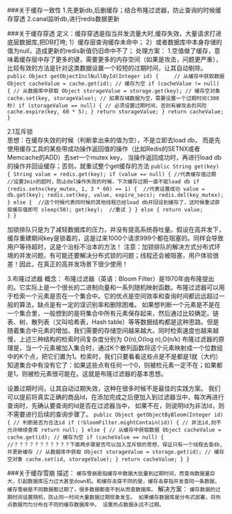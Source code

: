 ###关于缓存一致性
1.先更新db,后删缓存；结合布隆过滤器，防止查询的时候缓存穿透
2.canal监听db,进行redis数据更新

###关于缓存穿透
定义：缓存穿透是指当并发流量大时,缓存失效，大量请求打进底层数据库,把DB打垮;
    1）缓存层查询缓存未命中；
    2）或者数据库中本身存储的值为null，造成更新的redis新值仍旧命中不了；
处理方案：
1.空值做了缓存，意味着缓存层中存了更多的键，需要更多的内存空间（如果是攻击，问题更严重），
比较有效的方法是针对这类数据设置一个较短的过期时间，让其自动剔除。
`    public Object getObjectInclNullById(Integer id) {    
        // 从缓存中获取数据
        Object cacheValue = cache.get(id);
        // 缓存为空
        if (cacheValue != null) {
            // 从数据库中获取
            Object storageValue = storage.get(key);
            // 缓存空对象
            cache.set(key, storageValue);
            // 如果存储数据为空，需要设置一个过期时间(300秒)
            if (storageValue == null) {
                // 必须设置过期时间，否则有被攻击的风险
                cache.expire(key, 60 * 5);
            }
            return storageValue;
        }
        return cacheValue;
    }`
   
2.1互斥锁   
思想：在缓存失效的时候（判断拿出来的值为空），不是立即去load db，
而是先使用缓存工具的某些带成功操作返回值的操作（比如Redis的SETNX或者Memcache的ADD）去set一个mutex key，
当操作返回成功时，再进行load db的操作并回设缓存；否则，就重试整个get缓存的方法
 `public String get(key) {
       String value = redis.get(key);
       if (value == null) { //代表缓存值过期
           //设置3min的超时，防止del操作失败的时候，下次缓存过期一直不能load db
            if (redis.setnx(key_mutex, 1, 3 * 60) == 1) {  //代表设置成功
                value = db.get(key);
                redis.set(key, value, expire_secs);
                redis.del(key_mutex);
            } else {  //这个时候代表同时候的其他线程已经load db并回设到缓存了，这时候重试获取缓存值即可
                sleep(50);
                get(key);  //重试
            }
       } else {
           return value;      
       }
  }` 
  
  加锁排队只是为了减轻数据库的压力，并没有提高系统吞吐量。假设在高并发下，缓存重建期间key是锁着的，这是过来1000个请求999个都在阻塞的。同样会导致用户等待超时，这是个治标不治本的方法！
  注意：加锁排队的解决方式分布式环境的并发问题，有可能还要解决分布式锁的问题；线程还会被阻塞，用户体验很差！因此，在真正的高并发场景下很少使用！
    
3.布隆过滤器
概念：
布隆过滤器（英语：Bloom Filter）是1970年由布隆提出的。它实际上是一个很长的二进制向量和一系列随机映射函数。布隆过滤器可以用于检索一个元素是否在一个集合中。它的优点是空间效率和查询时间都远远超过一般的算法，缺点是有一定的误识别率和删除困难。
如果想判断一个元素是不是在一个集合里，一般想到的是将集合中所有元素保存起来，然后通过比较确定。链表、树、散列表（又叫哈希表，Hash table）等等数据结构都是这种思路。但是随着集合中元素的增加，我们需要的存储空间越来越大。同时检索速度也越来越慢，上述三种结构的检索时间复杂度分别为 O(n),O(log n),O(n/k)
布隆过滤器的原理是，当一个元素被加入集合时，通过K个散列函数将这个元素映射成一个位数组中的K个点，把它们置为1。检索时，我们只要看看这些点是不是都是1就（大约）知道集合中有没有它了：如果这些点有任何一个0，则被检元素一定不在；如果都是1，则被检元素很可能在。这就是布隆过滤器的基本思想。
  
设置过期时间，让其自动过期失效，这种在很多时候不是最佳的实践方案。
 我们可以提前将真实正确的商品Id，在添加完成之后便加入到过滤器当中，每次再进行查询时，先确认要查询的Id是否在过滤器当中，
 如果不在，则说明Id为非法Id，则不需要进行后续的查询步骤了。
`public Object getObjectByBloom(Integer id) {
    // 判断是否为合法id
    if (!bloomFilter.mightContain(id)) {
        // 非法id,则不允许继续查库
        return null;
    } else {
        // 从缓存中获取数据
        Object cacheValue = cache.get(id);
        // 缓存为空
        if (cacheValue == null) {
            //？？？？？？？？？？？下面两步骤是否可以加入互斥锁的思想，保证只有一个线程去查db,并更新缓存
            // 从数据库中获取
            Object storageValue = storage.get(id);
            // 缓存空对象
            cache.set(id, storageValue);
        }
        return cacheValue;
    }
} `


###关于缓存雪崩
描述：
`缓存雪崩是指缓存中数据大批量到过期时间，而查询数据量巨大，引起数据库压力过大甚至down机。和缓存击穿不同的是，缓存击穿指并发查同一条数据，缓存雪崩是不同数据都过期了，很多数据都查不到从而查数据库。`
解决方案：
`缓存数据的过期时间设置随机，防止同一时间大量数据过期现象发生。
如果缓存数据库是分布式部署，将热点数据均匀分布在不同的缓存数据库中。
设置热点数据永远不过期。 `